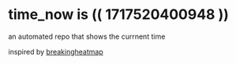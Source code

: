 # time_now is (( 1717520400948 ))

an automated repo that shows the currnent time

inspired by [breakingheatmap](https://github.com/breakingheatmap/breakingheatmap)